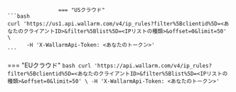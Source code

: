 					=== "USクラウド"
    ```bash
    curl 'https://us1.api.wallarm.com/v4/ip_rules?filter%5Bclientid%5D=<あなたのクライアントID>&filter%5Blist%5D=<IPリストの種類>&offset=0&limit=50' \
          -H 'X-WallarmApi-Token: <あなたのトークン>'
    ```
=== "EUクラウド"
    ```bash
    curl 'https://api.wallarm.com/v4/ip_rules?filter%5Bclientid%5D=<あなたのクライアントID>&filter%5Blist%5D=<IPリストの種類>&offset=0&limit=50' \
          -H 'X-WallarmApi-Token: <あなたのトークン>'
    ```